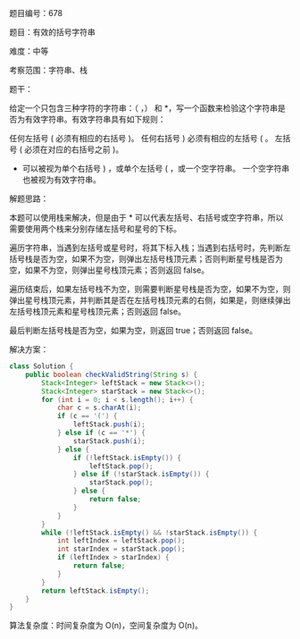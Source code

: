 题目编号：678

题目：有效的括号字符串

难度：中等

考察范围：字符串、栈

题干：

给定一个只包含三种字符的字符串：（ ，） 和 *，写一个函数来检验这个字符串是否为有效字符串。有效字符串具有如下规则：

任何左括号 ( 必须有相应的右括号 )。
任何右括号 ) 必须有相应的左括号 ( 。
左括号 ( 必须在对应的右括号之前 )。
* 可以被视为单个右括号 ) ，或单个左括号 ( ，或一个空字符串。
一个空字符串也被视为有效字符串。

解题思路：

本题可以使用栈来解决，但是由于 * 可以代表左括号、右括号或空字符串，所以需要使用两个栈来分别存储左括号和星号的下标。

遍历字符串，当遇到左括号或星号时，将其下标入栈；当遇到右括号时，先判断左括号栈是否为空，如果不为空，则弹出左括号栈顶元素；否则判断星号栈是否为空，如果不为空，则弹出星号栈顶元素；否则返回 false。

遍历结束后，如果左括号栈不为空，则需要判断星号栈是否为空，如果不为空，则弹出星号栈顶元素，并判断其是否在左括号栈顶元素的右侧，如果是，则继续弹出左括号栈顶元素和星号栈顶元素；否则返回 false。

最后判断左括号栈是否为空，如果为空，则返回 true；否则返回 false。

解决方案：

```java
class Solution {
    public boolean checkValidString(String s) {
        Stack<Integer> leftStack = new Stack<>();
        Stack<Integer> starStack = new Stack<>();
        for (int i = 0; i < s.length(); i++) {
            char c = s.charAt(i);
            if (c == '(') {
                leftStack.push(i);
            } else if (c == '*') {
                starStack.push(i);
            } else {
                if (!leftStack.isEmpty()) {
                    leftStack.pop();
                } else if (!starStack.isEmpty()) {
                    starStack.pop();
                } else {
                    return false;
                }
            }
        }
        while (!leftStack.isEmpty() && !starStack.isEmpty()) {
            int leftIndex = leftStack.pop();
            int starIndex = starStack.pop();
            if (leftIndex > starIndex) {
                return false;
            }
        }
        return leftStack.isEmpty();
    }
}
```

算法复杂度：时间复杂度为 O(n)，空间复杂度为 O(n)。